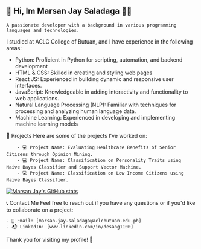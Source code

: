 ## 👋 Hi, Im Marsan Jay Saladaga 🍉🌼

    A passionate developer with a background in various programming languages and technologies. 
I studied at ACLC College of Butuan, and I have experience in the following areas:


  - Python: Proficient in Python for scripting, automation, and backend development
  - HTML & CSS: Skilled in creating and styling web pages
  - React JS: Experienced in building dynamic and responsive user interfaces.
  - JavaScript: Knowledgeable in adding interactivity and functionality to web applications.
  - Natural Language Processing (NLP): Familiar with techniques for processing and analyzing human language data.
  - Machine Learning: Experienced in developing and implementing machine learning models

💟  Projects
    Here are some of the projects I've worked on:

        - 💻 Project Name: Evaluating Healthcare Benefits of Senior Citizens through Opinion Mining.
        - 💻 Project Name: Classification on Personality Traits using Naive Bayes Classifier and Support Vector Machine.
        - 💻 Project Name: Classification on Low Income Citizens using Naive Bayes Classifier.
[![Marsan Jay's GitHub stats](https://github-readme-stats.vercel.app/api?username=desang1100)](https://github.com/anuraghazra/github-readme-stats)

📞 Contact Me
Feel free to reach out if you have any questions or if you'd like to collaborate on a project:

    - 📧 Email: [marsan.jay.saladaga@aclcbutuan.edu.ph]
    - 📬 LinkedIn: [www.linkedin.com/in/desang1100]
Thank you for visiting my profile! 🚀


